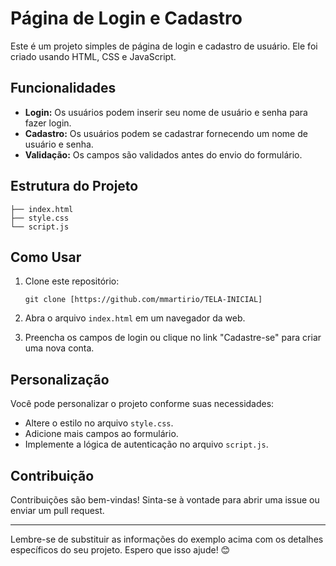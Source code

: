 # Página de Login e Cadastro

Este é um projeto simples de página de login e cadastro de usuário. Ele foi criado usando HTML, CSS e JavaScript.

## Funcionalidades

- **Login:** Os usuários podem inserir seu nome de usuário e senha para fazer login.
- **Cadastro:** Os usuários podem se cadastrar fornecendo um nome de usuário e senha.
- **Validação:** Os campos são validados antes do envio do formulário.

## Estrutura do Projeto

```
├── index.html
├── style.css
└── script.js
```

## Como Usar

1. Clone este repositório:

   ```
   git clone [https://github.com/mmartirio/TELA-INICIAL]
   ```

2. Abra o arquivo `index.html` em um navegador da web.

3. Preencha os campos de login ou clique no link "Cadastre-se" para criar uma nova conta.

## Personalização

Você pode personalizar o projeto conforme suas necessidades:

- Altere o estilo no arquivo `style.css`.
- Adicione mais campos ao formulário.
- Implemente a lógica de autenticação no arquivo `script.js`.

## Contribuição

Contribuições são bem-vindas! Sinta-se à vontade para abrir uma issue ou enviar um pull request.

---

Lembre-se de substituir as informações do exemplo acima com os detalhes específicos do seu projeto. Espero que isso ajude! 😊
